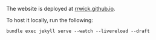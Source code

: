 The website is deployed at [rrwick.github.io](https://rrwick.github.io/).

To host it locally, run the following:

```
bundle exec jekyll serve --watch --livereload --draft
```
